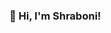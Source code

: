 ### 👋 Hi, I'm Shraboni!

<!--
**shraboni77/shraboni77** is a ✨ _special_ ✨ repository because its `README.md` (this file) appears on your GitHub profile.

Here are some ideas to get you started:

- 🔭 I’m currently working on WPDeveloper
- 🌱 I’m currently learning Playwright
- 🤔 I’m looking for help with ...
- 📫 Reach me on shrabonishaila11@gmail.com


